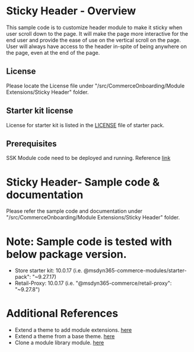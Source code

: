 # Sticky Header - Overview
This sample code is to customize header module to make it sticky when user scroll down to the page. It will make the page more interactive for the end user and provide the ease of use on the vertical scroll on the page. User will always have access to the header in-spite of being anywhere on the page, even at the end of the page.

 ## License
Please locate the License file under "/src/CommerceOnboarding/Module Extensions/Sticky Header" folder.

## Starter kit license
License for starter kit is listed in the [LICENSE](./starter-pack/LICENSE) file of starter pack.

## Prerequisites
SSK Module code need to be deployed and running.
Reference [link](https://docs.microsoft.com/en-us/dynamics365/commerce/e-commerce-extensibility/setup-dev-environment)

# Sticky Header- Sample code & documentation
Please refer the sample code and documentation under "/src/CommerceOnboarding/Module Extensions/Sticky Header" folder.

# Note: Sample code is tested with below package version.
- Store starter kit: 10.0.17 (i.e. @msdyn365-commerce-modules/starter-pack": "~9.27.17)
- Retail-Proxy: 10.0.17 (i.e. "@msdyn365-commerce/retail-proxy": "~9.27.8")

# Additional References
- Extend a theme to add module extensions. [here](https://docs.microsoft.com/en-us/dynamics365/commerce/e-commerce-extensibility/theme-module-extensions)
- Extend a theme from a base theme. [here](https://docs.microsoft.com/en-us/dynamics365/commerce/e-commerce-extensibility/extend-theme)
- Clone a module library module. [here](https://docs.microsoft.com/en-us/dynamics365/commerce/e-commerce-extensibility/clone-starter-module)

